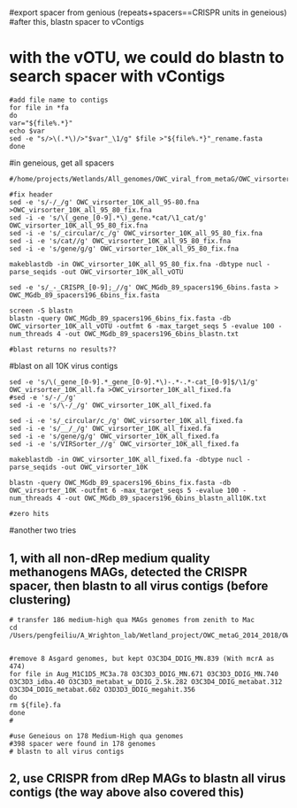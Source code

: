 #
#export spacer from genious (repeats+spacers==CRISPR units in geneious) #after this, blastn spacer to vContigs

# with the vOTU, we could do blastn to search spacer with vContigs
```
#add file name to contigs
for file in *fa
do 
var="${file%.*}"
echo $var
sed -e "s/>\(.*\)/>"$var"_\1/g" $file >"${file%.*}"_rename.fasta
done

```

#in geneious, get all spacers
```
#/home/projects/Wetlands/All_genomes/OWC_viral_from_metaG/OWC_virsorter_10K

#fix header
sed -e 's/-/_/g' OWC_virsorter_10K_all_95-80.fna >OWC_virsorter_10K_all_95_80_fix.fna
sed -i -e 's/\(_gene_[0-9].*\)_gene.*cat/\1_cat/g' OWC_virsorter_10K_all_95_80_fix.fna
sed -i -e 's/_circular/c_/g' OWC_virsorter_10K_all_95_80_fix.fna
sed -i -e 's/cat//g' OWC_virsorter_10K_all_95_80_fix.fna
sed -i -e 's/gene/g/g' OWC_virsorter_10K_all_95_80_fix.fna

makeblastdb -in OWC_virsorter_10K_all_95_80_fix.fna -dbtype nucl -parse_seqids -out OWC_virsorter_10K_all_vOTU

sed -e 's/_-_CRISPR_[0-9];_//g' OWC_MGdb_89_spacers196_6bins.fasta > OWC_MGdb_89_spacers196_6bins_fix.fasta

screen -S blastn
blastn -query OWC_MGdb_89_spacers196_6bins_fix.fasta -db OWC_virsorter_10K_all_vOTU -outfmt 6 -max_target_seqs 5 -evalue 100 -num_threads 4 -out OWC_MGdb_89_spacers196_6bins_blastn.txt

#blast returns no results??

```

#blast on all 10K virus contigs
```
sed -e 's/\(_gene_[0-9].*_gene_[0-9].*\)-.*-.*-cat_[0-9]$/\1/g' OWC_virsorter_10K_all.fa >OWC_virsorter_10K_all_fixed.fa
#sed -e 's/-/_/g' 
sed -i -e 's/\-/_/g' OWC_virsorter_10K_all_fixed.fa

sed -i -e 's/_circular/c_/g' OWC_virsorter_10K_all_fixed.fa
sed -i -e 's/__/_/g' OWC_virsorter_10K_all_fixed.fa
sed -i -e 's/gene/g/g' OWC_virsorter_10K_all_fixed.fa
sed -i -e 's/VIRSorter_//g' OWC_virsorter_10K_all_fixed.fa

makeblastdb -in OWC_virsorter_10K_all_fixed.fa -dbtype nucl -parse_seqids -out OWC_virsorter_10K

blastn -query OWC_MGdb_89_spacers196_6bins_fix.fasta -db OWC_virsorter_10K -outfmt 6 -max_target_seqs 5 -evalue 100 -num_threads 4 -out OWC_MGdb_89_spacers196_6bins_blastn_all10K.txt

#zero hits
```

#another two tries
## 1, with all non-dRep medium quality methanogens MAGs, detected the CRISPR spacer, then blastn to all virus contigs (before clustering)
```
# transfer 186 medium-high qua MAGs genomes from zenith to Mac
cd /Users/pengfeiliu/A_Wrighton_lab/Wetland_project/OWC_metaG_2014_2018/OWC_wetland_methanogens_database/MG_medium_quality178


#remove 8 Asgard genomes, but kept O3C3D4_DDIG_MN.839 (With mcrA as 474)
for file in Aug_M1C1D5_MC3a.78 O3C3D3_DDIG_MN.671 O3C3D3_DDIG_MN.740 O3C3D3_idba.40 O3C3D3_metabat_w_DDIG_2.5k.282 O3C3D4_DDIG_metabat.312 O3C3D4_DDIG_metabat.602 O3D3D3_DDIG_megahit.356
do
rm ${file}.fa
done
#

#use Geneious on 178 Medium-High qua genomes
#398 spacer were found in 178 genomes
# blastn to all virus contigs
```

## 2, use CRISPR from dRep MAGs to blastn all virus contigs (the way above also covered this)



